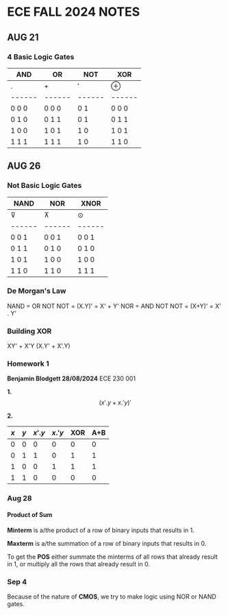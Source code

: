 # ECE FALL 2024 NOTES

## AUG 21
### 4 Basic Logic Gates

|  AND  |  OR   |  NOT  |  XOR  |
|------ |------ |------ |------ |
|  $.$  |  $+$  |  $'$  |$\oplus$|
|------ |------ |------ |------ |
| 0 0 0 | 0 0 0 |  0 1  | 0 0 0 |
| 0 1 0 | 0 1 1 |  0 1  | 0 1 1 |
| 1 0 0 | 1 0 1 |  1 0  | 1 0 1 |
| 1 1 1 | 1 1 1 |  1 0  | 1 1 0 |

## AUG 26
### Not Basic Logic Gates

| NAND  |  NOR  |  XNOR |
|------ |------ |------ |
|   ⊽   |   ⊼   |   ⊙   | *probably just draw a line over . or +*
|------ |------ |------ |
| 0 0 1 | 0 0 1 | 0 0 1 |
| 0 1 1 | 0 1 0 | 0 1 0 |
| 1 0 1 | 1 0 0 | 1 0 0 |
| 1 1 0 | 1 1 0 | 1 1 1 |

### De Morgan's Law
NAND  =  OR  NOT NOT  =  (X.Y)' = X' + Y'
NOR   =  AND NOT NOT  =  (X+Y)' = X' . Y'

### Building XOR
XY' + X'Y  (X.Y' + X'.Y)

### Homework 1
**Benjamin Blodgett 28/08/2024**
ECE 230 001

**1.**
$$
(x'.y + x.'y)'
$$

**2.**

|$x$|$y$|$x'.y$|$x.'y$| XOR |A$+$B|
|---|---|------|------|-----|-----|
| 0 | 0 |  0   |  0   |  0  |  0  |
| 0 | 1 |  1   |  0   |  1  |  1  |
| 1 | 0 |  0   |  1   |  1  |  1  |
| 1 | 1 |  0   |  0   |  0  |  0  |

### Aug 28

#### Product of Sum
**Minterm** is a/the product of a row of binary inputs that results in 1.

**Maxterm** is a/the summation of a row of binary inputs that results in 0.

To get the **POS** either summate the minterms of all rows that already result in 1, or multiply all the rows that already result in 0.

### Sep 4

Because of the nature of **CMOS**, we try to make logic using NOR or NAND gates.


